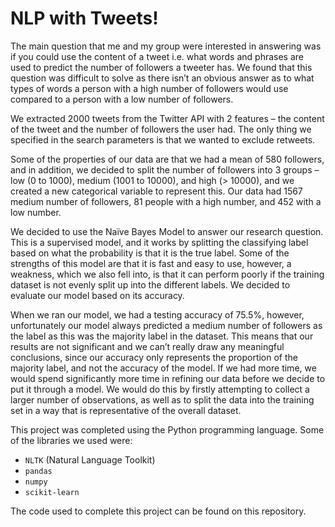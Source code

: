 # NLP with Tweets!

The main question that me and my group were interested in answering was if you could use the content of
a tweet i.e. what words and phrases are used to predict the number of followers a tweeter has. We
found that this question was difficult to solve as there isn’t an obvious answer as to what types of
words a person with a high number of followers would use compared to a person with a low
number of followers.

We extracted 2000 tweets from the Twitter API with 2 features – the content of the tweet and the number
of followers the user had. The only thing we specified in the search parameters is that we wanted
to exclude retweets.

Some of the properties of our data are that we had a mean of 580 followers, and in addition, we
decided to split the number of followers into 3 groups – low (0 to 1000), medium (1001 to
10000), and high (> 10000), and we created a new categorical variable to represent this. Our data
had 1567 medium number of followers, 81 people with a high number, and 452 with a low
number.

We decided to use the Naïve Bayes Model to answer our research question. This is a supervised
model, and it works by splitting the classifying label based on what the probability is that it
is the true label. Some of the strengths of this model are that it is fast and easy to use, however, a
weakness, which we also fell into, is that it can perform poorly if the training dataset is not evenly
split up into the different labels. We decided to evaluate our model based on its accuracy.

When we ran our model, we had a testing accuracy of 75.5%, however, unfortunately our model
always predicted a medium number of followers as the label as this was the majority label in the
dataset. This means that our results are not significant and we can’t really draw any meaningful
conclusions, since our accuracy only represents the proportion of the majority label, and not the
accuracy of the model. If we had more time, we would spend significantly more time in refining
our data before we decide to put it through a model. We would do this by firstly attempting to
collect a larger number of observations, as well as to split the data into the training set in a way
that is representative of the overall dataset.

This project was completed using the Python programming language. Some of the libraries we used were:

- `NLTK` (Natural Language Toolkit)
- `pandas`
- `numpy`
- `scikit-learn`

The code used to complete this project can be found on this repository.
